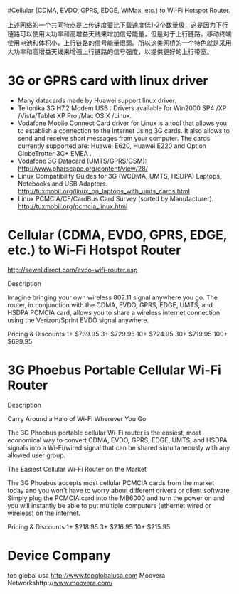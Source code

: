 #Cellular (CDMA, EVDO, GPRS, EDGE, WiMax, etc.) to Wi-Fi Hotspot Router.

上述网络的一个共同特点是上传速度要比下载速度低1-2个数量级，这是因为下行链路可以使用大功率和高增益天线来增加信号能量，但是对于上行链路，移动终端使用电池和体积小，上行链路的信号能量很弱。所以这类网桥的一个特色就是采用大功率和高增益天线来增强上行链路的信号强度，以提供更好的上行带宽。

# 3G or GPRS card with linux driver #
  * Many datacards made by Huawei support linux driver.
  * Teltonika 3G H7.2 Modem USB : Drivers available for Win2000 SP4 /XP /Vista/Tablet XP Pro /Mac OS X /Linux.
  * Vodafone Mobile Connect Card driver for Linux is a tool that allows you to establish a connection to the Internet using 3G cards. It also allows to send and receive short messages from your computer. The cards currently supported are: Huawei E620, Huawei E220 and Option GlobeTrotter 3G+ EMEA .
  * Vodafone 3G Datacard (UMTS/GPRS/GSM): http://www.pharscape.org/content/view/28/
  * Linux Compatibility Guides for 3G (WCDMA, UMTS, HSDPA) Laptops, Notebooks and USB Adapters. http://tuxmobil.org/linux_on_laptops_with_umts_cards.html
  * Linux PCMCIA/CF/CardBus Card Survey (sorted by Manufacturer). http://tuxmobil.org/pcmcia_linux.html

# Cellular (CDMA, EVDO, GPRS, EDGE, etc.) to Wi-Fi Hotspot Router #

http://sewelldirect.com/evdo-wifi-router.asp

Description

Imagine bringing your own wireless 802.11 signal anywhere you go. The router, in conjunction with the CDMA, EVDO, GPRS, EDGE, UMTS, and HSDPA PCMCIA card, allows you to share a wireless internet connection using the Verizon/Sprint EVDO signal anywhere.

Pricing & Discounts
1+	$739.95
3+	$729.95
10+	$724.95
30+	$719.95
100+	$699.95

# 3G Phoebus Portable Cellular Wi-Fi Router #

Description

Carry Around a Halo of Wi-Fi Wherever You Go

The 3G Phoebus portable cellular Wi-Fi router is the easiest, most economical way to convert CDMA, EVDO, GPRS, EDGE, UMTS, and HSDPA signals into a Wi-Fi/wired signal that can be shared simultaneously with any allowed user group.

The Easiest Cellular Wi-Fi Router on the Market

The 3G Phoebus accepts most cellular PCMCIA cards from the market today and you won't have to worry about different drivers or client software. Simply plug the PCMCIA card into the MB6000 and turn the power on and you will instantly be able to put multiple computers (ethernet wired or wireless) on the internet.

Pricing & Discounts
1+	$218.95
3+	$216.95
10+	$215.95

# Device Company #
top global usa http://www.topglobalusa.com
Moovera Networkshttp://www.moovera.com/